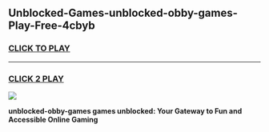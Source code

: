 
## Unblocked-Games-unblocked-obby-games-Play-Free-4cbyb
<h3>
<a href="https://premium76.site?title=unblocked-obby-games&ref=23A">CLICK TO PLAY</a></h3>
<hr>

<h3>
<a href="https://premium76.site?title=unblocked-obby-games&ref=23A">CLICK 2 PLAY</a>
  
</h3>

<a href="https://premium76.site?title=unblocked-obby-games&ref=23A"><img src="https://clearcache.store/games.png"></a>


**unblocked-obby-games games unblocked: Your Gateway to Fun and Accessible Online Gaming**
